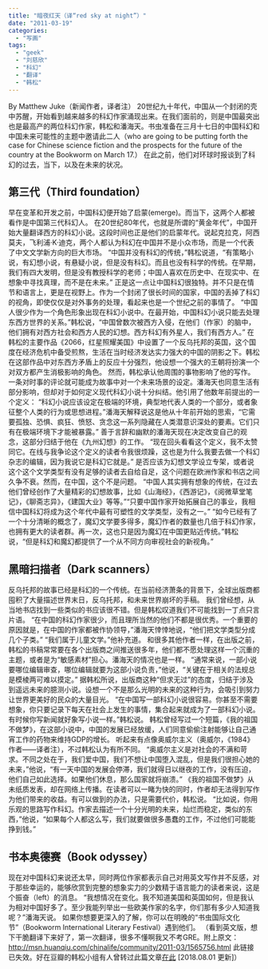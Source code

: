 ```yaml
---
title: "暗夜红天（译“red sky at night”）"
date: "2011-03-19"
categories: 
  - "写画"
tags: 
  - "geek"
  - "刘慈欣"
  - "科幻"
  - "翻译"
  - "韩松"
---
```


By Matthew Juke（新闻作者，译者注） 20世纪九十年代，中国从一个封闭的壳中苏醒，开始看到越来越多的科幻作家涌现出来。在我们面前的，则是中国最突出也是最高产的两位科幻作家，韩松和潘海天。书虫准备在三月十七日的中国科幻和中国未来可能性的主题中邀请此二人（who are going to be putting forth the case for Chinese science fiction and the prospects for the future of the country at the Bookworm on March 17.） 在此之前，他们对环球时报谈到了科幻的过去，当下，以及在未来的状况。

## 第三代（Third foundation）

早在变革和开发之前，中国科幻便开始了启蒙(emerge)。而当下，这两个人都被看作是中国第三代科幻人。 在20世纪80年代，也就是所谓的“黄金年代”，中国开始大量翻译西方的科幻小说。这段时间也正是他们的启蒙年代。说起克拉克，阿西莫夫，飞利浦·K·迪克，两个人都认为科幻在中国并不是小众市场，而是一个代表了中文文学新方向的巨大市场。 “中国并没有科幻的传统，”韩松说道，“有策略小说，有幻想小说，有悬疑小说，但是没有科幻。而且也没有科学的传统。在早期，我们有四大发明，但是没有教授科学的老师；中国人喜欢在历史中、在现实中、在想象中寻找真理，而不是在未来。” 正是这一点让中国科幻很独特。并不只是在情节和语言上，更是在视野上。作为一个封闭了很长时间的国家，中国的丢掉了科幻的视角，即使仅仅是对外事务的处理，看起来也是一个世纪之前的事情了。 “中国人很少作为一个角色形象出现在科幻小说中。在最开始，中国科幻小说只能去处理东西方世界的关系。”韩松说，“中国曾数次被西方入侵，在他们（作家）的脑中，他们拥有对西方社会和西方人民的幻想。西方科幻有外星人，我们有西方人。” 在韩松的主要作品《2066，红星照耀美国》中设置了一个反乌托邦的英国，这个国度在经济危机中备受煎熬，生活在当时经济发达实力强大的中国的阴影之下。韩松在这部作品中对东西方矛盾上的反应十分强烈，他设想一个强大的王朝将扮演一个对双方都产生消极影响的角色。 然而，韩松承认他周围的事物影响了他的写作。一条对时事的评论就可能成为故事中对一个未来场景的设定。潘海天也同意生活有部分影响，但却对于如何定义现代科幻小说十分纠结。他引用了他数年前提出的一个定义： “科幻小说应该设定在极端的环境，典型地代表人类的一个部分，或者象征整个人类的行为或思想进程。”潘海天解释说这是他从十年前开始的思索，“它需要孤独、恐惧、疯狂、愤怒、贪念这一系列隐藏在人类潜意识深处的要素。它们只有在极端环境下才能被暴露。” 善于言辞和幽默的潘海天现在决定改变自己的观念，这部分归结于他在《九州幻想》的工作。 “现在回头看看这个定义，我不太赞同它。在线与我争论这个定义的读者令我很烦躁，这也是为什么我要去做一个科幻杂志的编辑，因为我说它是科幻它就是。” 是否应该为幻想文学设立专架，或者说这个这个文学类型有没有足够的读者去自给自足，这个问题在欧洲作家和书店之间久争不衰。然而，在中国，这个不是问题。 “中国人其实拥有想象的传统，在过去他们曾经创作了大量精彩的幻想故事，比如《山海经》，《西游记》，《阅微草堂笔记》，《聊斋志异》，《建国大业》等等。”“只要中国作家开始拓展自己的事业，我相信中国科幻将成为这个年代中最有可塑性的文学类型，没有之一。” “如今已经有了一个十分清晰的概念了，魔幻文学要多得多，魔幻作者的数量也几倍于科幻作家，也拥有更大的读者群。再一次，这也只是因为魔幻在中国更贴近传统。”韩松说，“但是科幻和魔幻都提供了一个从不同方向审视社会的新视角。”

## 黑暗扫描者（Dark scanners）

反乌托邦的故事已经是科幻的一个传统。在当前经济萧条的背景下，全球出版商都囤积了大量描述世界末日，反乌托邦，和未来世界崩坏的手稿。 我们曾经想，从当地书店找到一些类似的书应该很不错。但是韩松叹道我们不可能找到一丁点只言片语。 “在中国的科幻作家很少，而且理所当然的他们不都是很优秀。一个重要的原因就是，在中国的作家都被作协领导，”潘海天悻悻地说，“他们把文学类型分成几个子类。” “我们属于儿童文学。”他补充道。 和很多其他作者一样，在出版之前，韩松的书稿常常要在各个出版商之间推送很多年，他们都不愿处理这样一个沉重的主题，或者是为“敏感素材”担心。潘海天的情况也是一样。 “通常来说，一部小说要哪位编辑审查，哪位编辑就要为这部小说负责，”他说，“关键在于相关的法规总是模棱两可难以摸定。” 据韩松所说，出版商这种“但求无过”的态度，归结于涉及到遥远未来的臆测小说。设想一个不是那么光明的未来的这种行为，会吸引到努力让世界更美好的民众的大量目光。 “在中国写一部科幻小说很容易。你甚至不需要想象，你只要记录下每天在社会上发生的事情，集合起来就成为了一部科幻小说。有时候你写新闻就好象写小说一样。”韩松说。 韩松曾经写过一个短篇，《我的祖国不做梦》，在这部小说中，中国的发展已经放缓，人们同意偷偷注射能够让自己通宵工作的药物来维持GDP的增长。 听起来有点像奥威尔主义（奥威尔，《1984》作者——译者注），不过韩松认为有所不同。 “奥威尔主义是对社会的不满和苛求。不同之处在于，我们爱中国，我们不想让中国堕入混乱，但是我们很担心她的未来，”他说，“有一天中国的发展会停滞，我们就得日以继夜的工作，没有压迫，他们自己如此选择。如果他们休息，那么国家就将崩溃。” 《我的祖国不做梦》从未纸质发表，却在网络上传播。在读者可以一睹为快的同时，作者却无法得到写作为他们带来的收益。有可以做到的办法，只是需要代价，韩松说。 “比如说，你用乐观的思路写作科幻。作家去描述一个十分光明的未来，灿烂而稳定，类似的东西，”他说，“如果每个人都这么写，我们就要做很多愚蠢的工作，不过他们可能能挣到钱。”

## 书本奥德赛（Book odyssey）

现在对中国科幻来说还太早，同时两位作家都表示自己对用英文写作并不反感，对于那些幸运的，能够欣赏到完整的想象实力的少数精于语言能力的读者来说，这是个振奋（left）的消息。 “我想情况在变化。我不知道美国和英国如何，但是我认为相对中国好多了。至少我能列举出一些欧美作家的名字，你们那有多少人知道我呢？”潘海天说。 如果你想要更深入的了解，你可以在明晚的“书虫国际文化节”（Bookworm International Literary Festival）遇到他们。 （看到英文版，想下干脆翻译下来好了，第一次翻译，很多不懂啊我又不考GRE。附上原文：http://msn.huanqiu.com/chinalife/community/2011-03/1565756.html 此链接已失效。好在豆瓣的韩松小组有人曾转过此篇文章[在此](https://www.douban.com/group/topic/18365236/) \[2018.08.01 更新\]）
